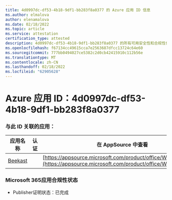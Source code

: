 ```yaml
---
title: 4d0997dc-df53-4b18-9df1-bb283f8a0377 的 Azure 应用 ID 信息
ms.author: elmalova
author: elenamalova
ms.date: 02/18/2022
ms.topic: article
ms.service: attestation
certification_type: attested
description: 4d0997dc-df53-4b18-9df1-bb283f8a0377 的所有可用安全性和合规性信息。
ms.openlocfilehash: f67134cc49615cca7e2563687dfcc13724c64e60
ms.sourcegitcommit: 777bb0494027ce5382c2d0cb42415910c112b56e
ms.translationtype: MT
ms.contentlocale: zh-CN
ms.lasthandoff: 02/18/2022
ms.locfileid: "62905628"
---
```

# <a name="azure-app-id-4d0997dc-df53-4b18-9df1-bb283f8a0377"></a>Azure 应用 ID：4d0997dc-df53-4b18-9df1-bb283f8a0377


### <a name="apps-associated-with-this-id"></a>与此 ID 关联的应用：
| **应用名称** | **认证** | **在 AppSource 中查看** |
|--------------|---------------|-----------------------|
| [Beekast](https://docs.microsoft.com/microsoft-365-app-certification/forward/WA200001447) |  | [https://appsource.microsoft.com/product/office/WA200001447](https://appsource.microsoft.com/product/office/WA200001447) |

### <a name="microsoft-365-app-compliance-status"></a>Microsoft 365应用合规性状态
- Publisher证明状态：已完成
